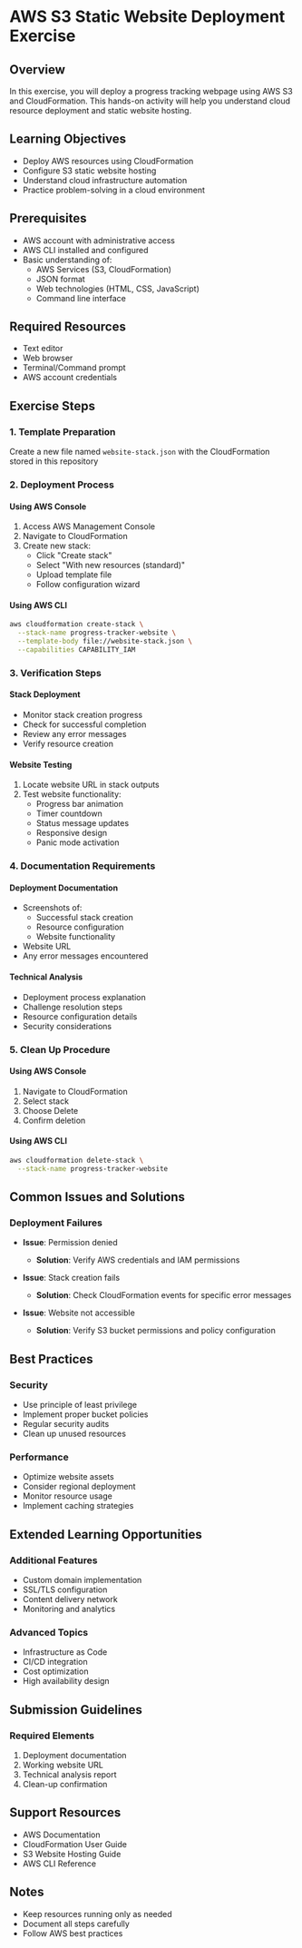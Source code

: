 # AWS S3 Static Website Deployment Exercise

## Overview
In this exercise, you will deploy a progress tracking webpage using AWS S3 and CloudFormation. This hands-on activity will help you understand cloud resource deployment and static website hosting.

## Learning Objectives
- Deploy AWS resources using CloudFormation
- Configure S3 static website hosting
- Understand cloud infrastructure automation
- Practice problem-solving in a cloud environment

## Prerequisites
- AWS account with administrative access
- AWS CLI installed and configured
- Basic understanding of:
  - AWS Services (S3, CloudFormation)
  - JSON format
  - Web technologies (HTML, CSS, JavaScript)
  - Command line interface

## Required Resources
- Text editor
- Web browser
- Terminal/Command prompt
- AWS account credentials

## Exercise Steps

### 1. Template Preparation
Create a new file named `website-stack.json` with the CloudFormation stored in this repository

### 2. Deployment Process

#### Using AWS Console
1. Access AWS Management Console
2. Navigate to CloudFormation
3. Create new stack:
   - Click "Create stack"
   - Select "With new resources (standard)"
   - Upload template file
   - Follow configuration wizard

#### Using AWS CLI
```bash
aws cloudformation create-stack \
  --stack-name progress-tracker-website \
  --template-body file://website-stack.json \
  --capabilities CAPABILITY_IAM
```

### 3. Verification Steps

#### Stack Deployment
- Monitor stack creation progress
- Check for successful completion
- Review any error messages
- Verify resource creation

#### Website Testing
1. Locate website URL in stack outputs
2. Test website functionality:
   - Progress bar animation
   - Timer countdown
   - Status message updates
   - Responsive design
   - Panic mode activation

### 4. Documentation Requirements

#### Deployment Documentation
- Screenshots of:
  - Successful stack creation
  - Resource configuration
  - Website functionality
- Website URL
- Any error messages encountered

#### Technical Analysis
- Deployment process explanation
- Challenge resolution steps
- Resource configuration details
- Security considerations

### 5. Clean Up Procedure

#### Using AWS Console
1. Navigate to CloudFormation
2. Select stack
3. Choose Delete
4. Confirm deletion

#### Using AWS CLI
```bash
aws cloudformation delete-stack \
  --stack-name progress-tracker-website
```

## Common Issues and Solutions

### Deployment Failures
- **Issue**: Permission denied
  - **Solution**: Verify AWS credentials and IAM permissions

- **Issue**: Stack creation fails
  - **Solution**: Check CloudFormation events for specific error messages

- **Issue**: Website not accessible
  - **Solution**: Verify S3 bucket permissions and policy configuration

## Best Practices

### Security
- Use principle of least privilege
- Implement proper bucket policies
- Regular security audits
- Clean up unused resources

### Performance
- Optimize website assets
- Consider regional deployment
- Monitor resource usage
- Implement caching strategies

## Extended Learning Opportunities

### Additional Features
- Custom domain implementation
- SSL/TLS configuration
- Content delivery network
- Monitoring and analytics

### Advanced Topics
- Infrastructure as Code
- CI/CD integration
- Cost optimization
- High availability design

## Submission Guidelines

### Required Elements
1. Deployment documentation
2. Working website URL
3. Technical analysis report
4. Clean-up confirmation


## Support Resources
- AWS Documentation
- CloudFormation User Guide
- S3 Website Hosting Guide
- AWS CLI Reference

## Notes
- Keep resources running only as needed
- Document all steps carefully
- Follow AWS best practices

